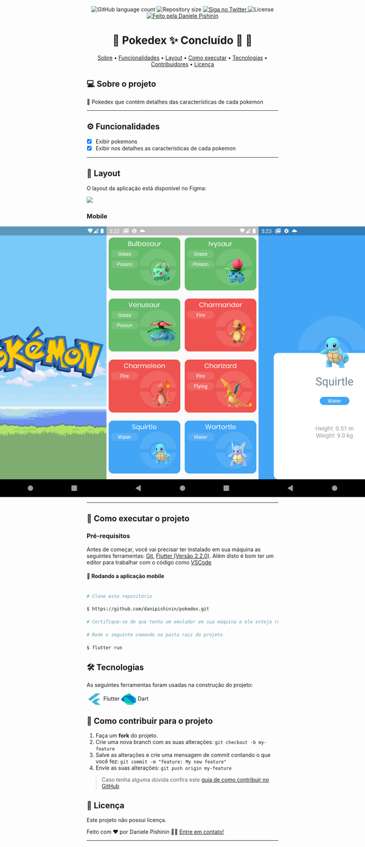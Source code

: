 <p align="center">
  <img alt="GitHub language count" src="https://img.shields.io/github/languages/count/danipishinin/pokedex#readme?color=%2304D361">

  <img alt="Repository size" src="https://img.shields.io/github/repo-size/danipishinin/pokedex#readme">

  <a href="https://www.twitter.com/danipishinin/">
    <img alt="Siga no Twitter" src="https://img.shields.io/twitter/url?url=https%3A%2F%2Fgithub.com%2danipishinin%2blog-origamid#readme">
  </a>
    
   <img alt="License" src="https://img.shields.io/badge/license-MIT-brightgreen">

  <a href="https://www.instagram.com/danipishinin/">
    <img alt="Feito pela Daniele Pishinin" src="https://img.shields.io/badge/feito%20por-Daniele Pishinin-%237519C1">
  </a>
</p>

<h1 align="center"> 
	🚧  Pokedex ✨ Concluído 🚀 🚧
</h1>

<p align="center">
 <a href="#-sobre-o-projeto">Sobre</a> •
 <a href="#-funcionalidades">Funcionalidades</a> •
 <a href="#-layout">Layout</a> • 
 <a href="#-como-executar-o-projeto">Como executar</a> • 
 <a href="#-tecnologias">Tecnologias</a> • 
 <a href="#-contribuidores">Contribuidores</a> • 
 <a href="#user-content--licença">Licença</a>
</p>


## 💻 Sobre o projeto

🐶 Pokedex que contém detalhes das características de cada pokemon

---

## ⚙️ Funcionalidades

  - [x] Exibir pokemons
  - [x] Exibir nos detalhes as características de cada pokemon

---

## 🎨 Layout

O layout da aplicação está disponível no Figma:

<a href="https://www.figma.com/file/1S124OMo54528lB/pokedex?node-id=136%3A546">
  <img src="https://img.shields.io/badge/Acessar%20Layout%20-Figma-%2304D361">
</a>


### Mobile

<p align="center" style="display: flex; align-items: flex-start; justify-content: center;">
  <img alt="pokedex" title="#pokedex" src="https://github.com/danipishinin/pokedex/blob/main/assets/screenshots/splashscreen.png" width="400px">
  <img alt="pokedex" title="#pokedex" src="https://github.com/danipishinin/pokedex/blob/main/assets/screenshots/home.png" width="400px">
  <img alt="pokedex" title="#pokedex" src="https://github.com/danipishinin/pokedex/blob/main/assets/screenshots/detail.png" width="400px">
</p>

---

## 🚀 Como executar o projeto

### Pré-requisitos

Antes de começar, você vai precisar ter instalado em sua máquina as seguintes ferramentas:
[Git](https://git-scm.com), [Flutter (Versão 2.2.0)](https://docs.flutter.dev/get-started/install). 
Além disto é bom ter um editor para trabalhar com o código como [VSCode](https://code.visualstudio.com/)


#### 🧭 Rodando a aplicação mobile

```bash

# Clone este repositório

$ https://github.com/danipishinin/pokedex.git

# Certifique-se de que tenha um emulador em sua máquina e ele esteja rodando

# Rode o seguinte comando na pasta raiz do projeto

$ flutter run

```

## 🛠 Tecnologias

As seguintes ferramentas foram usadas na construção do projeto:
<div>
 <img align="center" alt="Icon-Js" height="30" width="40" src="https://raw.githubusercontent.com/devicons/devicon/master/icons/flutter/flutter-plain.svg"> Flutter
<img align="center" alt="Icon-Dart" height="30" width="40" src="https://raw.githubusercontent.com/devicons/devicon/master/icons/dart/dart-original.svg"> Dart
</div>


## 💪 Como contribuir para o projeto

1. Faça um **fork** do projeto.
2. Crie uma nova branch com as suas alterações: `git checkout -b my-feature`
3. Salve as alterações e crie uma mensagem de commit contando o que você fez: `git commit -m "feature: My new feature"`
4. Envie as suas alterações: `git push origin my-feature`
> Caso tenha alguma dúvida confira este [guia de como contribuir no GitHub](https://book.git-scm.com/book/pt-br/v2/GitHub-Contribuindo-em-um-projeto)

## 📝 Licença

Este projeto não possui licença.

Feito com ❤️ por Daniele Pishinin 👋🏽 [Entre em contato!](https://www.linkedin.com/in/danipishinin/)

---
